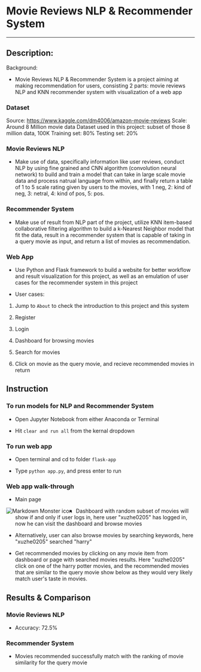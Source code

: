 # Movie Reviews NLP & Recommender System

--------------------------------------------------------------------------

## Description:

Background:

* Movie Reviews NLP & Recommender System is a project aiming at making recommendation for users, consisting 2 parts: movie reviews NLP and KNN recommender system with visualization of a web app

### Dataset
Source: https://www.kaggle.com/dm4006/amazon-movie-reviews
Scale: Around 8 Million movie data
Dataset used in this project: subset of those 8 million data, 100K
Training set: 80%
Testing set: 20%

### Movie Reviews NLP

* Make use of data, specifically information like user reviews, conduct NLP by using fine grained and CNN algorithm (convolution neural network) to build and train a model that can take in large scale movie data and process natrual language from within, and finally return a table of 1 to 5 scale rating given by users to the movies, with 1  neg, 2: kind of neg, 3: netral, 4: kind of pos, 5: pos.

### Recommender System

* Make use of result from NLP part of the project, utilize KNN item-based collaborative filtering algorithm to build a k-Nearest Neighbor model that fit the data, result in a recommender system that is capable of taking in a query movie as input, and return a list of movies as recommendation.

### Web App

* Use Python and Flask framework to build a website for better workflow and result visualization for this project, as well as an emulation of user cases for the recommender system in this project

* User cases: 

1. Jump to `About` to check the introduction to this project and this system

2. Register

3. Login

4. Dashboard for browsing movies

5. Search for movies

6. Click on movie as the query movie, and recieve recommended movies in return


## Instruction

### To run models for NLP and Recommender System

* Open Jupyter Notebook from either Anaconda or Terminal

* Hit ```clear and run all``` from the kernal dropdown

### To run web app

* Open terminal and cd to folder `flask-app`

* Type ```python app.py```, and press enter to run

### Web app walk-through

* Main page

<img src="https://drive.google.com/open?id=1CRt5SK3j8X-ou1dJKnc5RfMDLZ6wRG1j"
     alt="Markdown Monster icon"
     style="float: left; margin-right: 10px;" />


* Dashboard with random subset of movies will show if and only if user logs in, here user "xuzhe0205" has logged in, now he can visit the dashboard and browse movies



* Alternatively, user can also browse movies by searching keywords, here "xuzhe0205" searched "harry"



* Get recommended movies by clicking on any movie item from dashboard or page with searched movies results. Here "xuzhe0205" click on one of the harry potter movies, and the recommended movies that are similar to the query movie show below as they would very likely match user's taste in movies.



## Results & Comparison

### Movie Reviews NLP

* Accuracy: 72.5%

### Recommender System

* Movies recommended successfully match with the ranking of movie similarity for the query movie



